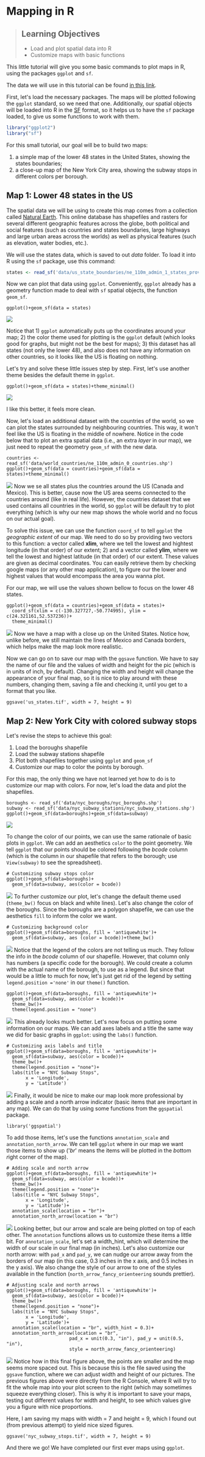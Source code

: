 Mapping in R
================

> ## Learning Objectives
>
> * Load and plot spatial data into R
> * Customize maps with basic functions

This little tutorial will give you some basic commands to plot maps in R, using the packages `ggplot` and `sf`.

The data we will use in this tutorial can be found [in this link](https://drive.google.com/drive/folders/1xMVOSP1TJlj4ZqaCJHNvh6-0Wqs7kRtJ?usp=sharing).

First, let's load the necessary packages. The maps will be plotted following the `ggplot` standard, so we need that one. Additionally, our spatial objects will be loaded into R in the [SF](https://r-spatial.github.io/sf/articles/sf1.html) format, so it helps us to have
the `sf` package loaded, to give us some functions to work with them.

``` r
library("ggplot2")
library("sf")
```

For this small tutorial, our goal will be to build two maps:

1) a simple map of the lower 48 states in the United States, showing the states boundaries;
2) a close-up map of the New York City area, showing the subway stops in different colors per borough.

## Map 1: Lower 48 states in the US

The spatial data we will be using to create this map comes from a collection called [Natural Earth](https://www.naturalearthdata.com/). This online database has shapefiles and rasters for several different geographic features across the globe, both political and social features (such as countries and states boundaries, large highways and large urban areas across the worlds) as well as physical features (such as elevation, water bodies, etc.).

We will use the states data, which is saved to out *data* folder. To load it into R using the `sf` package, use this command:

```r
states <- read_sf('data/us_state_boundaries/ne_110m_admin_1_states_provinces.shp')
```
Now we can plot that data using `ggplot`. Conveniently, `ggplot` already has a geometry function made to deal with `sf` spatial objects, the function `geom_sf`. 

```{r, message = FALSE, warning = FALSE, tidy = TRUE}
ggplot()+geom_sf(data = states)
```
![](output/states_01.png)<!-- -->

Notice that 1) `ggplot` automatically puts up the coordinates around your map; 2) the color theme used for plotting is the `ggplot` default (which looks good for graphs, but might not be the best for maps); 3) this dataset has all states (not only the lower 48), and also does not have any information on other countries, so it looks like the US is floating on nothing.

Let's try and solve these little issues step by step. First, let's use another theme besides the default theme in `ggplot`.

```{r, message = FALSE, warning = FALSE, tidy = TRUE}
ggplot()+geom_sf(data = states)+theme_minimal()
```
![](output/states_02.png)<!-- -->

I like this better, it feels more clean.

Now, let's load an additional dataset with the countries of the world, so we can plot the states surrounded by neighbouring countries. This way, it won't feel like the US is floating in the middle of nowhere. Notice in the code below that to plot an extra spatial data (i.e., an extra *layer* in our map), we just need to repeat the geometry `geom_sf` with the new data.

```{r, message = FALSE, warning = FALSE, tidy = TRUE}
countries <- read_sf('data/world_countries/ne_110m_admin_0_countries.shp')
ggplot()+geom_sf(data = countries)+geom_sf(data = states)+theme_minimal()
```
![](output/states_03.png)<!-- -->
Now we se all states plus the countries around the US (Canada and Mexico). This is better, cause now the US area seems connected to the countries around (like in real life). However, the countries dataset that we used contains all countries in the world, so `ggplot` will be default try to plot everything (which is why our new map shows the whole world and no focus on our actual goal).

To solve this issue, we can use the function `coord_sf` to tell `ggplot` the *geographic extent* of our map. We need to do so by providing two vectors to this function: a vector called **xlim**, where we tell the lowest and hightest longitude (in that order) of our extent; 2) and a vector called **ylim**, where we tell the lowest and highest latitude (in that order) of our extent. These values are given as decimal coordinates. You can easily retrieve them by checking google maps (or any other map application), to figure our the lower and highest values that would encompass the area you wanna plot.

For our map, we will use the values shown bellow to focus on the lower 48 states.

```{r, message = FALSE, warning = FALSE, tidy = TRUE}
ggplot()+geom_sf(data = countries)+geom_sf(data = states)+
  coord_sf(xlim = c(-130.327727,-50.774995), ylim = c(24.321161,52.537236))+
  theme_minimal()
```
![](output/states_04.png)<!-- -->
Now we have a map with a close up on the United States. Notice how, unlike before, we still maintain the lines of Mexico and Canada borders, which helps make the map look more realistic.

Now we can go on to save our map with the `ggsave` function. We have to say the name of our file and the values of width and height for the pic (which is in units of inch, by default). Changing the width and height will change the appearance of your final map, so it is nice to play around with these numbers, changing them, saving a file and checking it, until you get to a format that you like.

```{r, message = FALSE, warning = FALSE, tidy = TRUE}
ggsave('us_states.tif', width = 7, height = 9)
```

## Map 2: New York City with colored subway stops

Let's revise the steps to achieve this goal:

1. Load the boroughs shapefile
2. Load the subway stations shapefile
3. Plot both shapefiles together using `ggplot` and `geom_sf`
4. Customize our map to color the points by borough.

For this map, the only thing we have not learned yet how to do is to customize our map with colors. For now, let's load the data and plot the shapefiles.

```{r, message = FALSE, warning = FALSE, tidy = TRUE}
boroughs <- read_sf('data/nyc_boroughs/nyc_boroughs.shp')
subway <- read_sf('data/nyc_subway_stations/nyc_subway_stations.shp')
ggplot()+geom_sf(data=boroughs)+geom_sf(data=subway)
```
![](output/nyc_01.png)<!-- -->

To change the color of our points, we can use the same rationale of basic plots in `ggplot`. We can add an aesthetics `color` to the point geometry. We tell `ggplot` that our points should be colored following the *bcode* column (which is the column in our shapefile that refers to the borough; use `View(subway)` to see the spreadsheet).

```{r, message = FALSE, warning = FALSE, tidy = TRUE}
# Customizing subway stops color
ggplot()+geom_sf(data=boroughs)+
  geom_sf(data=subway, aes(color = bcode))
```
![](output/nyc_02.png)<!-- -->
To further customize our plot, let's change the default theme used (`theme_bw()` focus on black and white lines). Let's also change the color of the boroughs. Since the boroughs are a polygon shapefile, we can use the aesthetics `fill` to inform the color we want.

```{r, message = FALSE, warning = FALSE, tidy = TRUE}
# Customizing background color
ggplot()+geom_sf(data=boroughs, fill = 'antiquewhite')+
  geom_sf(data=subway, aes (color = bcode))+theme_bw()
```
![](output/nyc_03.png)<!-- -->
Notice that the legend of the colors are not telling us much. They follow the info in the *bcode* column of our shapefile. However, that column only has numbers (a specific code for the borough). We could create a column with the actual name of the borough, to use as a legend. But since that would be a little to much for now, let's just get rid of the legend by setting `legend.position ='none'` in our `theme()` function.

```{r, message = FALSE, warning = FALSE, tidy = TRUE}
ggplot()+geom_sf(data=boroughs, fill = 'antiquewhite')+
  geom_sf(data=subway, aes(color = bcode))+
  theme_bw()+
  theme(legend.position = "none")
```
![](output/nyc_04.png)<!-- -->
This already looks much better. Let's now focus on putting some information on our maps. We can add axes labels and a title the same way we did for basic graphs in `ggplot`: using the `labs()` function.

```{r, message = FALSE, warning = FALSE, tidy = TRUE}
# Customizing axis labels and title
ggplot()+geom_sf(data=boroughs, fill = 'antiquewhite')+
  geom_sf(data=subway, aes(color = bcode))+
  theme_bw()+
  theme(legend.position = "none")+
  labs(title = "NYC Subway Stops",
       x = 'Longitude',
       y = 'Latitude')
```
![](output/nyc_05.png)<!-- -->
Finally, it would be nice to make our map look more professional by adding a scale and a north arrow indicator (basic items that are important in any map). We can do that by using some functions from the `ggspatial` package.

```{r, message = FALSE, warning = FALSE, tidy = TRUE}
library('ggspatial')
```

To add those items, let's use the functions `annotation_scale` and `annotation_north_arrow`. We can tell `ggplot` where in our map we want those items to show up ('*br*' means the items will be plotted in the *b*ottom *r*ight corner of the map).

```{r, message = FALSE, warning = FALSE, tidy = TRUE}
# Adding scale and north arrow
ggplot()+geom_sf(data=boroughs, fill = 'antiquewhite')+
  geom_sf(data=subway, aes(color = bcode))+
  theme_bw()+
  theme(legend.position = "none")+
  labs(title = "NYC Subway Stops",
       x = 'Longitude',
       y = 'Latitude')+
  annotation_scale(location = "br")+
  annotation_north_arrow(location = "br")
```
![](output/nyc_06.png)<!-- -->
Looking better, but our arrow and scale are being plotted on top of each other. The `annotation` functions allows us to customize these items a little bit. For `annotation_scale`, let's set a width_hint, which will determine the width of our scale in our final map (in inches). Let's also customize our north arrow: with `pad_x` and `pad_y`, we can nudge our arrow away from the borders of our map (in this case, 0.3 inches in the x axis, and 0.5 inches in the y axis). We also change the style of our arrow to one of the styles available in the function (`north_arrow_fancy_orienteering` sounds prettier).

```{r, message = FALSE, warning = FALSE, tidy = TRUE}
# Adjusting scale and north arrows
ggplot()+geom_sf(data=boroughs, fill = 'antiquewhite')+
  geom_sf(data=subway, aes(color = bcode))+
  theme_bw()+
  theme(legend.position = "none")+
  labs(title = "NYC Subway Stops",
       x = 'Longitude',
       y = 'Latitude')+
  annotation_scale(location = "br", width_hint = 0.3)+
  annotation_north_arrow(location = "br",
                       pad_x = unit(0.3, "in"), pad_y = unit(0.5, "in"),
                       style = north_arrow_fancy_orienteering)
```
![](output/nyc_07.png)<!-- -->
Notice how in this final figure above, the points are smaller and the map seems more spaced out. This is because this is the file saved using the `ggsave` function, where we can adjust width and height of our pictures. The previous figures above were directly from the R Console, where R will try to fit the whole map into your plot screen to the right (which may sometimes squeeze everything closer). This is why it is important to save your maps, testing out different values for width and height, to see which values give you a figure with nice proportions.

Here, I am saving my maps with width = 7 and height = 9, which I found out (from previous attempt) to yield nice sized figures.

```{r, message = FALSE, warning = FALSE, tidy = TRUE}
ggsave('nyc_subway_stops.tif', width = 7, height = 9)
```

And there we go! We have completed our first ever maps using `ggplot`.






